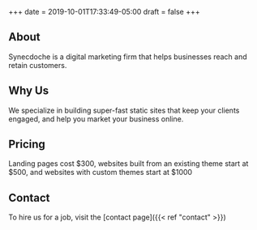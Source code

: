 +++
date = 2019-10-01T17:33:49-05:00
draft = false
+++

## About
Synecdoche is a digital marketing firm that helps businesses reach and retain customers.
## Why Us
We specialize in building super-fast static sites that keep your clients engaged,
and help you market your business online.
## Pricing
Landing pages cost &dollar;300,
websites built from an existing theme start at &dollar;500,
and websites with custom themes start at &dollar;1000
## Contact
To hire us for a job, visit the [contact page]({{< ref "contact" >}})
